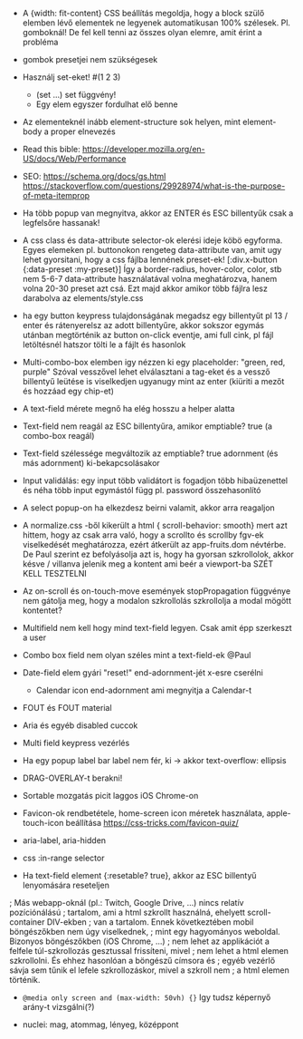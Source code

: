 
- A {width: fit-content} CSS beállítás megoldja, hogy a block szülő elemben lévő
  elementek ne legyenek automatikusan 100% szélesek. Pl. gomboknál! De fel kell
  tenni az összes olyan elemre, amit érint a probléma



- gombok presetjei nem szükségesek

- Használj set-eket! #(1 2 3)
  + (set ...) set függvény!
  - Egy elem egyszer fordulhat elő benne

- Az elementeknél inább element-structure sok helyen, mint element-body a proper elnevezés

- Read this bible: https://developer.mozilla.org/en-US/docs/Web/Performance

- SEO: https://schema.org/docs/gs.html
       https://stackoverflow.com/questions/29928974/what-is-the-purpose-of-meta-itemprop

- Ha több popup van megnyitva, akkor az ENTER és ESC billentyűk csak a legfelsőre hassanak!

- A css class és data-attribute selector-ok elerési ideje köbö egyforma.
  Egyes elemeken pl. buttonokon rengeteg data-attribute van, amit ugy lehet gyorsitani, hogy
  a css fájlba lennének preset-ek! [:div.x-button {:data-preset :my-preset}]
  Így a border-radius, hover-color, color, stb nem 5-6-7 data-attribute használatával
  volna meghatározva, hanem volna 20-30 preset azt csá.
  Ezt majd akkor amikor több fájlra lesz darabolva az elements/style.css

- ha egy button keypress tulajdonságának megadsz egy billentyűt pl 13 / enter és rátenyerelsz az
  adott billentyűre, akkor sokszor egymás utánban megtörténik az button on-click eventje,
  ami full cink, pl fájl letöltésnél hatszor tölti le a fájlt és hasonlok

- Multi-combo-box elemben igy nézzen ki egy placeholder: "green, red, purple"
  Szóval vesszővel lehet elválasztani a tag-eket és a vessző billentyű leütése is viselkedjen
  ugyanugy mint az enter (kiüriti a mezőt és hozzáad egy chip-et)

- A text-field mérete megnő ha elég hosszu a helper alatta

- Text-field nem reagál az ESC billentyűra, amikor emptiable? true (a combo-box reagál)

- Text-field szélessége megváltozik az emptiable? true adornment (és más adornment) ki-bekapcsolásakor

- Input validálás: egy input több validátort is fogadjon több hibaüzenettel és néha több input egymástól
  függ pl. password összehasonlító

- A select popup-on ha elkezdesz beirni valamit, akkor arra reagaljon

- A normalize.css -ből kikerült a html { scroll-behavior: smooth} mert azt hittem,
  hogy az csak arra való, hogy a scrollto és scrollby fgv-ek viselkedését meghatározza,
  ezért átkerült az app-fruits.dom névtérbe. De Paul szerint ez befolyásolja azt is, hogy ha
  gyorsan szkrollolok, akkor késve / villanva jelenik meg a kontent ami beér a viewport-ba
  SZÉT KELL TESZTELNI

- Az on-scroll és on-touch-move események stopPropagation függvénye nem gátolja meg,
  hogy a modalon szkrollolás szkrollolja a modal mögött kontentet?

- Multifield nem kell hogy mind text-field legyen.
  Csak amit épp szerkeszt a user

- Combo box field nem olyan széles mint a text-field-ek @Paul

- Date-field elem gyári "reset!" end-adornment-jét x-esre cserélni
  + Calendar icon end-adornment ami megnyitja a Calendar-t

- FOUT és FOUT material

- Aria és egyéb disabled cuccok

- Multi field keypress vezérlés

- Ha egy popup label bar label nem fér, ki -> akkor text-overflow: ellipsis

- DRAG-OVERLAY-t berakni!

- Sortable mozgatás picit laggos iOS Chrome-on

- Favicon-ok rendbetétele, home-screen icon méretek használata, apple-touch-icon
  beállítása
  https://css-tricks.com/favicon-quiz/

- aria-label, aria-hidden

- css :in-range selector

- Ha text-field element {:resetable? true}, akkor az ESC billentyű lenyomására
  reseteljen

; Más webapp-oknál (pl.: Twitch, Google Drive, ...) nincs relatív pozíciónálású
; tartalom, ami a html szkrollt használná, ehelyett scroll-container DIV-ekben
; van a tartalom. Ennek következtében mobil böngészőkben nem úgy viselkednek,
; mint egy hagyományos weboldal. Bizonyos böngészőkben (iOS Chrome, ...)
; nem lehet az applikációt a felfele túl-szkrollozás gesztussal frissíteni, mivel
; nem lehet a html elemen szkrollolni. És ehhez hasonlóan a böngészű címsora és
; egyéb vezérlő sávja sem tűnik el lefele szkrollozáskor, mivel a szkroll nem
; a html elemen történik.

- `@media only screen and (max-width: 50vh) {}`
  Igy tudsz képernyő arány-t vizsgálni(?)

- nuclei: mag, atommag, lényeg, középpont
